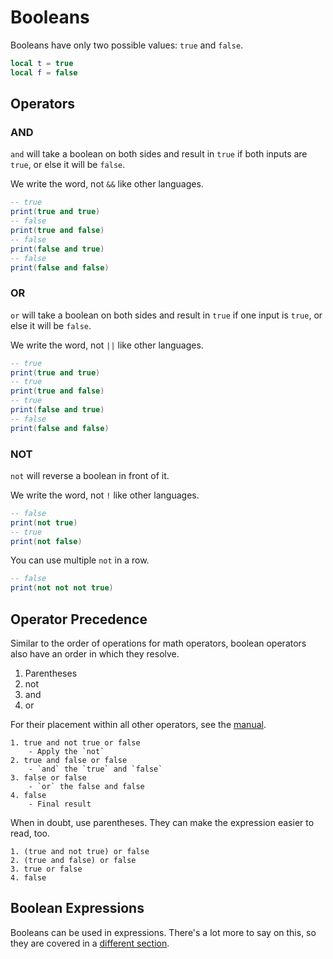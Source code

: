 # Booleans

Booleans have only two possible values: `true` and `false`.

```lua
local t = true
local f = false
```

## Operators

### AND

`and` will take a boolean on both sides and result in `true` if both inputs are `true`, or else 
it will be `false`.

We write the word, not `&&` like other languages.

```lua
-- true
print(true and true)
-- false
print(true and false)
-- false
print(false and true)
-- false
print(false and false)
```

### OR

`or` will take a boolean on both sides and result in `true` if one input is `true`, or else 
it will be `false`.

We write the word, not `||` like other languages.

```lua
-- true
print(true and true)
-- true
print(true and false)
-- true
print(false and true)
-- false
print(false and false)
```

### NOT

`not` will reverse a boolean in front of it.

We write the word, not `!` like other languages.

```lua
-- false
print(not true)
-- true
print(not false)
```

You can use multiple `not` in a row.

```lua
-- false
print(not not not true)
```

## Operator Precedence

Similar to the order of operations for math operators, boolean operators 
also have an order in which they resolve.


1. Parentheses
2. not
3. and
4. or

For their placement within all other operators, see the [manual](https://www.lua.org/manual/5.0/manual.html#2.5.5).

```
1. true and not true or false
    - Apply the `not`
2. true and false or false
    - `and` the `true` and `false`
3. false or false
    - `or` the false and false
4. false
    - Final result
```

When in doubt, use parentheses. They can make the expression easier to read, too.

```
1. (true and not true) or false
2. (true and false) or false
3. true or false
4. false
```

## Boolean Expressions

Booleans can be used in expressions. There's a lot more to say on this, so they 
are covered in a [different section](../boolean_expressions.md).
